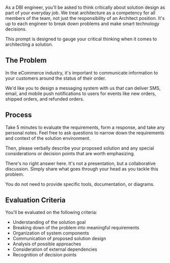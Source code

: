 As a DBI engineer, you'll be asked to think critically about solution design as
part of your everyday job. We treat architecture as a competency for all members
of the team, not just the responsibility of an Architect position. It's up to
each engineer to break down problems and make smart technology decisions.

This prompt is designed to gauge your critical thinking when it comes to
architecting a solution.

## The Problem

In the eCommerce industry, it's important to communicate information to your
customers around the status of their order.

We'd like you to design a messaging system with us that can deliver SMS, email,
and mobile push notifications to users for events like new orders, shipped
orders, and refunded orders.

## Process

Take 5 minutes to evaluate the requirements, form a response, and take any
personal notes. Feel free to ask questions to narrow down the requirements and
context of the solution environment.

Then, please verbally describe your proposed solution and any special
considerations or decision points that are worth emphasizing.

There's no right answer here. It's not a presentation, but a collaborative
discussion. Simply share what goes through your head as you tackle this problem.

You do not need to provide specific tools, documentation, or diagrams.

## Evaluation Criteria

You'll be evaluated on the following criteria:

- Understanding of the solution goal
- Breaking down of the problem into meaningful requirements
- Organization of system components
- Communication of proposed solution design
- Analysis of possible approaches
- Consideration of external dependencies
- Recognition of decision points
